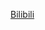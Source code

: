 [Bilibili](https://www.bilibili.com/video/BV1prScYBEnQ/?spm_id_from=333.1387.favlist.content.click&vd_source=c801aa3fac0e6e97b0df71f74a8b25bd)